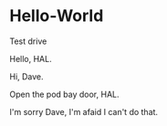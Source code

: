 # Hello-World
Test drive

Hello, HAL.

Hi, Dave.

Open the pod bay door, HAL.

I'm sorry Dave, I'm afaid I can't do that.
